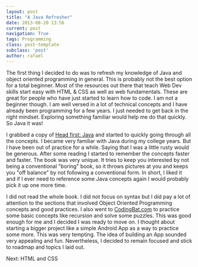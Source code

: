 ```yaml
---
layout: post
title: "A Java Refresher"
date: 2013-08-20 13:56
current: post
navigation: True
tags: Programming
class: post-template
subclass: 'post'
author: rafael
---
```


The first thing I decided to do was to refresh my knowledge of Java and object oriented programming in general. This is probably not the best option for a total beginner. Most of the resources out there that teach Web Dev skills start easy with HTML & CSS as well as web fundamentals. These are great for people who have just started to learn how to code. I am not a beginner though. I am well versed in a lot of technical concepts and I have already been programming for a few years. I just needed to get back in the right mindset. Exploring something familiar would help me do that quickly. So Java it was!

I grabbed a copy of <a href="http://www.amazon.com/Head-First-Java-2nd-Edition/dp/0596009208">Head first: Java</a> and started to quickly going through all the concepts. I became very familiar with Java during my college years. But I have been out of practice for a while. Saying that I was a little rusty would be generous. After some reading I started to remember the concepts faster and faster. 
The book was very unique. It tries to keep you interested by not being a conventional "boring" book, so it throws pictures at you and keeps you "off balance" by not following a conventional form. In short, I liked it and if I ever need to reference some Java concepts again I would probably pick it up one more time. 

I did not read the whole book. I did not focus on syntax but I did pay a lot of attention to the sections that involved Object Oriented Programming concepts and good practices. I also went to <a href="http://codingbat.com/">CodingBat.com</a> to practice some basic concepts like recursion and solve some puzzles. This was good enough for me and I decided I was ready to move on. 
I thought about starting a bigger project like a simple Android App as a way to practice some more. This was very tempting. The idea of building an App sounded very appealing and fun. Nevertheless, I decided to remain focused and stick to roadmap and topics I laid out. 

Next: HTML and CSS  
